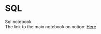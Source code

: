 # SQL
Sql notebook  
The link to the main notebook on notion: [Here](https://quasar-cod-524.notion.site/PostgreSQL-Notebook-91e519d53cd14f26bb5ca9efc7784329)

